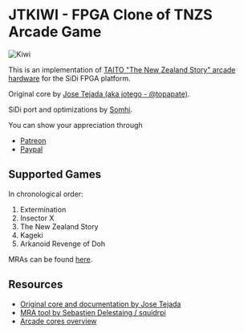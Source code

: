 # JTKIWI - FPGA Clone of TNZS Arcade Game

![Kiwi](https://live.staticflickr.com/65535/53299699988_b1e4e6c6ca_o.png)

This is an implementation of [TAITO "The New Zealand Story" arcade hardware](https://www.system16.com/hardware.php?id=648) for the SiDi FPGA platform.

Original core by [Jose Tejada (aka jotego - @topapate)](https://github.com/jotego).

SiDi port and optimizations by [Somhi](https://github.com/somhi/).

You can show your appreciation through
* [Patreon](https://patreon.com/jotego)
* [Paypal](https://paypal.me/topapate)


## Supported Games

In chronological order:

 1. Extermination
 2. Insector X
 3. The New Zealand Story
 4. Kageki
 5. Arkanoid Revenge of Doh

MRAs can be found [here](https://github.com/jotego/jtbin/tree/master/mra).


## Resources

- [Original core and documentation by Jose Tejada](https://github.com/jotego/jtcores/tree/master/cores/kiwi)
- [MRA tool by Sebastien Delestaing / squidrpi](https://github.com/mist-devel/mra-tools-c/tree/master/release)
- [Arcade cores overview](https://github.com/ManuFerHi/SiDi-FPGA/wiki/Arcade-overview)